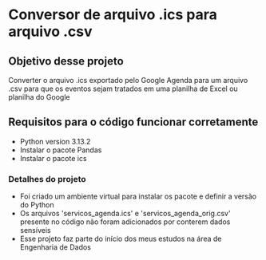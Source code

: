 # Conversor de arquivo .ics para arquivo .csv

## Objetivo desse projeto 
Converter o arquivo .ics exportado pelo Google Agenda para um arquivo .csv para que os eventos sejam tratados em uma planilha de Excel ou planilha do Google

## Requisitos para o código funcionar corretamente
- Python version 3.13.2
- Instalar o pacote Pandas
- Instalar o pacote ics

### Detalhes do projeto
- Foi criado um ambiente virtual para instalar os pacote e definir a versão do Python
- Os arquivos 'servicos_agenda.ics' e 'servicos_agenda_orig.csv' presente no código não foram adicionados por conterem dados sensíveis
- Esse projeto faz parte do início dos meus estudos na área de Engenharia de Dados